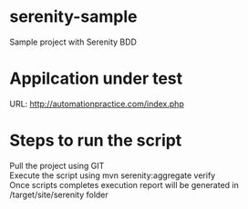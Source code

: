 # serenity-sample
Sample project with Serenity BDD

# Appilcation under test
URL: http://automationpractice.com/index.php

# Steps to run the script
   Pull the project using GIT
  <br> Execute the script using mvn serenity:aggregate verify
  <br> Once scripts completes execution report will be generated in /target/site/serenity folder
